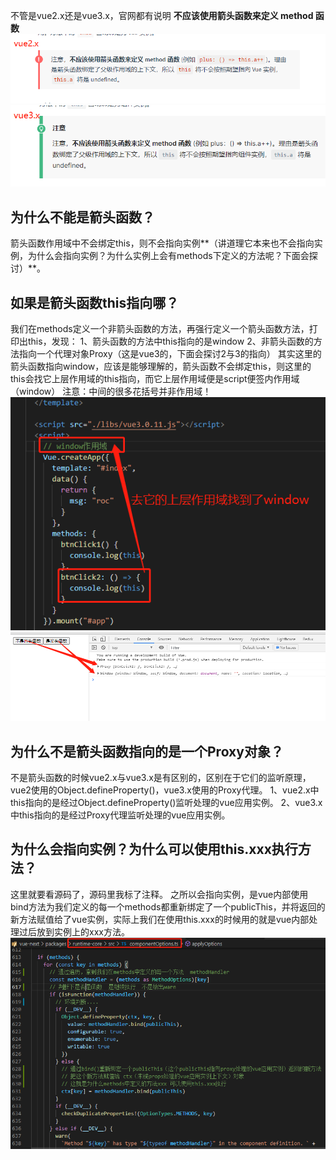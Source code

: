不管是vue2.x还是vue3.x，官网都有说明 **不应该使用箭头函数来定义 method 函数**
![](assets/【vue】vue3或2中methods不能是箭头函数、this指向研究/1.png)
![](assets/【vue】vue3或2中methods不能是箭头函数、this指向研究/2.png)
## 为什么不能是箭头函数？
箭头函数作用域中不会绑定this，则不会指向实例**（讲道理它本来也不会指向实例，为什么会指向实例？为什么实例上会有methods下定义的方法呢？下面会探讨）**。
## 如果是箭头函数this指向哪？
我们在methods定义一个非箭头函数的方法，再强行定义一个箭头函数方法，打印出this，发现：
1、箭头函数的方法中this指向的是window
2、非箭头函数的方法指向一个代理对象Proxy（这是vue3的，下面会探讨2与3的指向）
其实这里的箭头函数指向window，应该是能够理解的，箭头函数不会绑定this，则这里的this会找它上层作用域的this指向，而它上层作用域便是script便签内作用域（window）
注意：中间的很多花括号并非作用域！
![](assets/【vue】vue3或2中methods不能是箭头函数、this指向研究/3.png)
![](assets/【vue】vue3或2中methods不能是箭头函数、this指向研究/4.png)
## 为什么不是箭头函数指向的是一个Proxy对象？
不是箭头函数的时候vue2.x与vue3.x是有区别的，区别在于它们的监听原理，vue2使用的Object.defineProperty()，vue3.x使用的Proxy代理。
1、vue2.x中this指向的是经过Object.defineProperty()监听处理的vue应用实例。
2、vue3.x中this指向的是经过Proxy代理监听处理的vue应用实例。
## 为什么会指向实例？为什么可以使用this.xxx执行方法？
这里就要看源码了，源码里我标了注释。
之所以会指向实例，是vue内部使用bind方法为我们定义的每一个methods都重新绑定了一个publicThis，并将返回的新方法赋值给了vue实例，实际上我们在使用this.xxx的时候用的就是vue内部处理过后放到实例上的xxx方法。
![](assets/【vue】vue3或2中methods不能是箭头函数、this指向研究/5.png)
